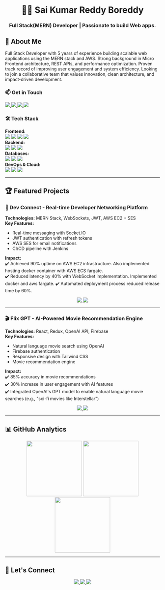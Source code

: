<!-- HEADER SECTION -->
<div align="center">
  <h1>👨‍💻 Sai Kumar Reddy Boreddy</h1>
  <h3>Full Stack(MERN) Developer | Passionate to build Web apps.</h3>
</div>
      <h2>🚀 About Me</h2>
      <p>
        Full Stack Developer with 5 years of experience building scalable web applications using the MERN stack and
AWS. Strong background in Micro Frontend architecture, REST APIs, and performance optimization. Proven
track record of improving user engagement and system efficiency. Looking to join a collaborative team that
values innovation, clean architecture, and impact-driven development.
      </p>      
      <h3>📫 Get in Touch</h3>
      <p>
        <a href="mailto:saikumar9808@gmail.com">
          <img src="https://img.shields.io/badge/Email-D14836?style=for-the-badge&logo=gmail&logoColor=white" />
        </a>
        <a href="https://www.linkedin.com/in/sai-boreddy/">
          <img src="https://img.shields.io/badge/LinkedIn-0077B5?style=for-the-badge&logo=linkedin&logoColor=white" />
        </a>
        <a href="https://github.com/saikumar14-08">
          <img src="https://img.shields.io/badge/GitHub-100000?style=for-the-badge&logo=github&logoColor=white" />
        </a>
        <a href="https://drive.google.com/file/d/1hQ175MbGVVrqna0d3zyYLXAi7CAWQqvU/view?usp=drive_link/">
          <img src="https://img.shields.io/badge/Resume-4285F4?style=for-the-badge&logo=google-drive&logoColor=white" />
        </a>
      </p>
      <h3>🛠 Tech Stack</h3>
      <p>    
        <strong>Frontend:</strong><br>
        <img src="https://img.shields.io/badge/React-61DAFB?style=for-the-badge&logo=react&logoColor=black" />
        <img src="https://img.shields.io/badge/Next.js-000000?style=for-the-badge&logo=next.js&logoColor=white" />
        <img src="https://img.shields.io/badge/TypeScript-007ACC?style=for-the-badge&logo=typescript&logoColor=white" />
        <img src="https://img.shields.io/badge/TailwindCSS-38B2AC?style=for-the-badge&logo=tailwind-css&logoColor=white" /> 
        <br>       
        <strong>Backend:</strong><br>
        <img src="https://img.shields.io/badge/Node.js-339933?style=for-the-badge&logo=node.js&logoColor=white" />
        <img src="https://img.shields.io/badge/Express.js-000000?style=for-the-badge&logo=express&logoColor=white" />
        <img src="https://img.shields.io/badge/WebSockets-010101?style=for-the-badge&logo=socket.io&logoColor=white" />
        <br>
        <strong>Databases:</strong><br>
        <img src="https://img.shields.io/badge/MongoDB-47A248?style=for-the-badge&logo=mongodb&logoColor=white" />
        <img src="https://img.shields.io/badge/MySQL-4479A1?style=for-the-badge&logo=mysql&logoColor=white" />
        <img src="https://img.shields.io/badge/Firebase-FFCA28?style=for-the-badge&logo=firebase&logoColor=black" />
        <br>
        <strong>DevOps & Cloud:</strong><br>
        <img src="https://img.shields.io/badge/AWS-FF9900?style=for-the-badge&logo=amazonaws&logoColor=white" />
        <img src="https://img.shields.io/badge/Jenkins-D24939?style=for-the-badge&logo=jenkins&logoColor=white" />
        <img src="https://img.shields.io/badge/Git-F05032?style=for-the-badge&logo=git&logoColor=white" />
      </p>


---

## 🏆 Featured Projects

### 🔗 Dev Connect - Real-time Developer Networking Platform
**Technologies:** MERN Stack, WebSockets, JWT, AWS EC2 + SES  
**Key Features:**
- Real-time messaging with Socket.IO
- JWT authentication with refresh tokens
- AWS SES for email notifications
- CI/CD pipeline with Jenkins

**Impact:**  
✔️ Achieved 90% uptime on AWS EC2 infrastructure. Also implemented hosting docker container with AWS ECS fargate. <br>
✔️ Reduced latency by 40% with WebSocket implementation. Implemented docker and aws fargate.
✔️ Automated deployment process reduced release time by 60%.

<p align="center">
  <a href="https://www.devconnekt.com/">
    <img src="https://img.shields.io/badge/Live_Demo-FF6C37?style=for-the-badge&logo=webcomponents.org&logoColor=white" />
  </a>
  <a href="https://github.com/saikumar14-08/dev-connect">
    <img src="https://img.shields.io/badge/View_Code-181717?style=for-the-badge&logo=github&logoColor=white" />
  </a>
</p>

---

### 🎬 Flix GPT - AI-Powered Movie Recommendation Engine
**Technologies:** React, Redux, OpenAI API, Firebase  
**Key Features:**
- Natural language movie search using OpenAI
- Firebase authentication
- Responsive design with Tailwind CSS
- Movie recommendation engine

**Impact:**  
✔️ 85% accuracy in movie recommendations  
✔️ 30% increase in user engagement with AI features  
✔️ Integrated OpenAI's GPT model to enable natural language movie searches (e.g., "sci-fi movies like Interstellar")

<p align="center">
  <a href="https://saiflixgpt.netlify.app/">
    <img src="https://img.shields.io/badge/Live_Demo-00C7B7?style=for-the-badge&logo=netlify&logoColor=white" />
  </a>
  <a href="https://github.com/saikumar14-08/flix-gpt">
    <img src="https://img.shields.io/badge/View_Code-181717?style=for-the-badge&logo=github&logoColor=white" />
  </a>
</p>

---

## 📊 GitHub Analytics

<div align="center">
  <img height="180em" src="https://github-readme-stats.vercel.app/api?username=saikumar14-08&show_icons=true&theme=tokyonight&hide_border=true&include_all_commits=true&count_private=true" />
  <img height="180em" src="https://github-readme-stats.vercel.app/api/top-langs/?username=saikumar14-08&layout=compact&theme=tokyonight&hide_border=true" />
  <img height="180em" src="https://github-readme-streak-stats.herokuapp.com/?user=saikumar14-08&theme=tokyonight&hide_border=true" />
</div>

---

## 🤝 Let's Connect

<p align="center">
  <a href="mailto:saikumar9808@gmail.com">
    <img src="https://img.shields.io/badge/Email_Me-D14836?style=for-the-badge&logo=gmail&logoColor=white" />
  </a>
  <a href="https://www.linkedin.com/in/sai-boreddy/">
    <img src="https://img.shields.io/badge/Connect_on_LinkedIn-0077B5?style=for-the-badge&logo=linkedin&logoColor=white" />
  </a>
  <a href="https://github.com/saikumar14-08">
    <img src="https://img.shields.io/badge/Follow_on_GitHub-181717?style=for-the-badge&logo=github&logoColor=white" />
  </a>
</p>
